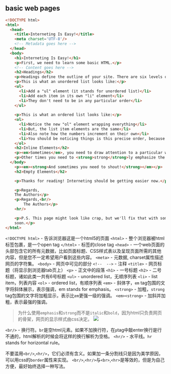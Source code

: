 ## basic web pages
``` html
<!DOCTYPE html>
<html>
  <head>
    <title>Interneting Is Easy!</title>
    <meta charset='UTF-8'/>
    <!-- Metadata goes here -->
  </head>
  <body>
    <h1>Interneting Is Easy!</h1>
    <p>First, we need to learn some basic HTML.</p>
    <!-- Content goes here -->
    <h2>Headings</h2>
    <p>Headings define the outline of your site. There are six levels of headings.</p>
    <p>This is what an unordered list looks like:</p>
    <ul>
      <li>Add a "ul" element (it stands for unordered list)</li>
      <li>Add each item in its own "li" element</li>
      <li>They don't need to be in any particular order</li>
    </ul>
    
    <p>This is what an ordered list looks like:</p>
    <ol>
      <li>Notice the new "ol" element wrapping everything</li>
      <li>But, the list item elements are the same</li>
      <li>Also note how the numbers increment on their own</li>
      <li>You should be noticing things is this precise order, because this is an ordered list</li>
    </ol>
    <h2>Inline Elements</h2>
    <p><em>Sometimes</em>, you need to draw attention to a particular word or phrase.</p>
    <p>Other times you need to <strong>strong</strong>ly emphasize the importance of a word or phrase.</p>
  </body>
    <p><em><strong>And sometimes you need to shout!</strong></em></p>
    <h2>Empty Elements</h2>

    <p>Thanks for reading! Interneting should be getting easier now.</p>

    <p>Regards,
    The Authors</p>
    <p>Regards,<br/>
        The Authors</p>
    <hr/>

    <p>P.S. This page might look like crap, but we'll fix that with some CSS
    soon.</p>
</html>
```
`<!DOCTYPE html>` - 告诉浏览器这是一个html5的页面
`<html>` - 整个浏览器被html标签包裹，<html>是一个open tag
`</html>` - <html>标签的close tag
`<head>` - 一个web页面的头部包含它的所有元数据，比如页面标题、CSS样式表以及呈现页面所需的其他内容，但是您不一定希望用户看到这些内容。
`<meta>` - 元数据, charset属性描述网页的字符集。
`<body>` - 网页中可见的部分
`<!--  -->` - 注释
`<title>` - 网页标题（将显示到浏览器tab页上）
`<p>` - 正文中的段落
`<h1>` - 一号标题
`<h2>` - 二号标题，诸如此类一共有6号标题
`<ul>` - unordered list，无顺序列表
`<li>` - list item，列表内容
`<ol>` - ordered list，有顺序列表
`<em>` - 斜体字，`em` tag包围的文字将斜体展示，表示强调，em stands for emphasis。
`<strong>` - 加粗，`strong` tag包围的文字将加粗显示，表示比`em`更强一级的强调。
`<em><strong>` - 加斜并加粗，表示最强的强调。
>为什么使用`emphasis`和`strong`而不是`italic`和`bold`，因为html只负责网页的骨架，网页的显示样式由css决定。
>![](https://cdn.liushiming.cn/img/20200119134721.png)

`<br/>` - 换行符。`br`是空html元素。如果不加换行符，在`p`tag中敲enter换行是行不通的，html解析的时候会将这样的换行解析为空格。
`<hr/>` - 水平线。`hr` stands for horizontal rule。

不要滥用`<br/>`,`<hr/>`，它们必须有含义。如果加一条分割线只是因为美学原因，可以用css的`border`属性来实现。
`<br/>`,`<hr/>`与`<br>`,`<hr>`是等效的，但是为自己方便，最好始终选择一种写法。





